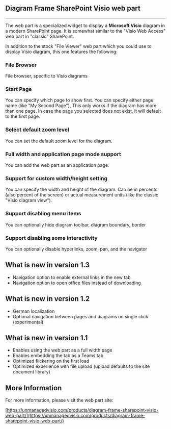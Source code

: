 ## Diagram Frame SharePoint Visio web part
---------------------------------------

The web part is a specialized widget to display a **Microsoft Visio** diagram in a modern SharePoint page. It is somewhat similar to the "Visio Web Access" web part in "classic" SharePoint.

In addition to the stock "File Viewer" web part which you could use to display Visio diagram, this one features the following:

### File Browser

File browser, specific to Visio diagrams

### Start Page

You can specify which page to show first. You can specify either page name (like "My Second Page"), This only works if the diagram has more than one page. In case the page you selected does not exist, it will default to the first page.

### Select default zoom level

You can set the default zoom level for the diagram.

### Full width and application page mode support

You can add the web part as an application page.

### Support for custom width/height setting

You can specify the width and height of the diagram. Can be in percents (also percent of the screen) or actual measurement units (like the classic "Visio diagram view").

### Support disabling menu items

You can optionally hide diagram toolbar, diagram boundary, border

### Support disabling some interactivity

You can optionally disable hyperlinks, zoom, pan, and the navigator

What is new in version 1.3
--------------------------

- Navigation option to enable external links in the new tab
- Navigation option to open office files instead of downloading

What is new in version 1.2
--------------------------

- German localization
- Optional navigation between pages and diagrams on single click (experimental)

What is new in version 1.1
--------------------------

- Enables using the web part as a full width page
- Enables embedding the tab as a Teams tab
- Optimized flickering on the first load
- Optimized experience with file upload (upload defaults to the site document library)

More Information
----------------

For more information, please visit the web part site:

[https://unmanagedvisio.com/products/diagram-frame-sharepoint-visio-web-part/](https://unmanagedvisio.com/products/diagram-frame-sharepoint-visio-web-part/)
